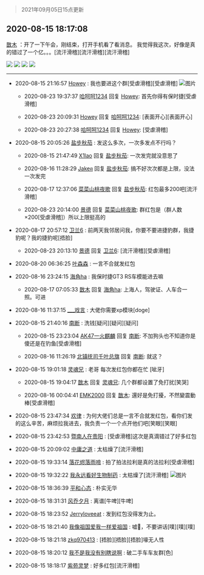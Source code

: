 > 2021年09月05日15点更新
<link rel="stylesheet" href="https://cdn.jsdelivr.net/gh/taotie6/sampleJSON@main/css/photo_show.css">


 ## 2020-08-15 18:17:08 

 [㪚木](https://www.coolapk.com/feed/20938782?shareKey=ZDg1ODQ4YzMwODA5NjEzMTc1ODM~) ：开了一下午会，刚结束，打开手机看了看消息。
我觉得我这次，好像是真的错过了一个亿。。。[流汗滑稽][流汗滑稽][流汗滑稽] 

<div class="album">
<img class="img-item" src="https://image.coolapk.com/feed/2020/0815/18/1081091_4228c46b_6626_5264@947x6767.jpeg" />
<img class="img-item" src="https://image.coolapk.com/feed/2020/0815/18/1081091_b02c8e20_6626_5267@471x10774.jpeg" />
<img class="img-item" src="https://image.coolapk.com/feed/2020/0815/18/1081091_3a2717f0_6626_5269@720x12467.jpeg" />
<img class="img-item" src="https://image.coolapk.com/feed/2020/0815/18/1081091_cc241502_6626_527@953x1648.jpeg" />
</div>

 ------- 

- 2020-08-15 21:16:57 [Howey](uid=2814167) : 我也要进这个群[受虐滑稽][受虐滑稽] ![图片](https://image.coolapk.com/feed/2020/0815/20/2814167_0b2ece6c_5810_4482@198x164.jpeg)

    - 2020-08-23 19:37:37 [哈呵呵1234](uid=2413755) 回复 [Howey](uid=2814167): 首先你得有保时捷[受虐滑稽] 

    - 2020-08-23 20:09:31 [Howey](uid=2814167) 回复 [哈呵呵1234](uid=2413755): [表面开心][表面开心] 

    - 2020-08-23 20:27:38 [哈呵呵1234](uid=2413755) 回复 [Howey](uid=2814167): [受虐滑稽] 

- 2020-08-15 20:05:26 [盐步秋茄](uid=1003634) : 发这么多次，一次多发点不行吗？ 

    - 2020-08-15 21:47:49 [X1lao](uid=628869) 回复 [盐步秋茄](uid=1003634): 一次发完就没意思了 

    - 2020-08-16 11:28:29 [Jakeฅ](uid=1216706) 回复 [盐步秋茄](uid=1003634): 搞不好次次都是上限，没法一次发完 

    - 2020-08-17 12:37:06 [菜菜山桃夜歌](uid=2107599) 回复 [盐步秋茄](uid=1003634): 红包最多200吧[流汗滑稽] 

    - 2020-08-23 20:14:00 [景德](uid=1098770) 回复 [菜菜山桃夜歌](uid=2107599): 群红包是（群人数×200[受虐滑稽]）所以上限挺高的 

- 2020-08-17 20:57:12 [卫兰6](uid=1286107) : 前两天我邻居问我，你要不要进捷豹群，我捷豹呢？我的捷豹呢[捂脸] 

    - 2020-08-23 20:13:10 [景德](uid=1098770) 回复 [卫兰6](uid=1286107): [流汗滑稽][受虐滑稽] 

- 2020-08-20 06:36:25 [叶森森](uid=284955) : 一言不合就发红包 

- 2020-08-16 23:24:15 [海角ha](uid=638195) : 我保时捷GT3 RS车模能进去嘛 

    - 2020-08-17 07:05:33 [㪚木](uid=1081091) 回复 [海角ha](uid=638195): 上海人，驾驶证、人车合一照。可进 

- 2020-08-16 11:37:15 [___戏言](uid=960818) : 大佬你需要xp模块[doge] 

- 2020-08-15 21:40:16 [南断](uid=1225983) : 洗钱[疑问][疑问][疑问] 

    - 2020-08-15 23:23:04 [AK47一火麒麟](uid=722342) 回复 [南断](uid=1225983): 不加狗头也不知道你是傻还是在钓鱼[受虐滑稽] 

    - 2020-08-16 11:26:19 [北镇抚司千叶总旗](uid=2355110) 回复 [南断](uid=1225983): 就这？ 

- 2020-08-15 19:01:18 [灵魂兄](uid=1722359) : 老哥 每次发红包你都在忙 [呲牙] 

    - 2020-08-15 19:04:17 [㪚木](uid=1081091) 回复 [灵魂兄](uid=1722359): 几个群都设置了免打扰[笑哭] 

    - 2020-08-16 00:04:41 [EMK2000](uid=381916) 回复 [㪚木](uid=1081091): 還好是免打擾，不然變震動棒[受虐滑稽] 

- 2020-08-15 23:47:34 [欢律](uid=918479) : 为何大佬们总是一言不合就发红包，看你们发的这么辛苦，麻烦拉我进去，我负责一个一个点开他们吧[笑眼][笑眼] 

- 2020-08-15 23:42:53 [暨南人在贵阳](uid=2427652) : [受虐滑稽]这次是真滴错过了好多红包 

- 2020-08-15 20:09:02 [中庸之道](uid=2894334) : 太枯燥了[流汗滑稽] 

- 2020-08-15 19:33:14 [落花烬落雨啼](uid=1966083) : 拍了拍法拉利是真的法拉利[受虐滑稽] 

- 2020-08-15 19:32:22 [我永远看好生物制药](uid=3331493) : 太枯燥了[流汗滑稽] ![图片](https://image.coolapk.com/feed/2020/0815/19/3331493_1781463d_1140_8799@1440x2560.jpeg)

- 2020-08-15 18:36:39 [平和心态](uid=2661636) : 朴实无华 

- 2020-08-15 18:31:31 [风乔夕月](uid=2725527) : 离谱[牛啤][牛啤] 

- 2020-08-15 18:23:52 [Jerryloveeat](uid=3750411) : 发到红包没得发为止。 

- 2020-08-15 18:21:40 [我像祖国爱我一样爱祖国](uid=1149364) : 嘘🤫，不要讲话[噗][噗][噗] 

- 2020-08-15 18:21:18 [zkq970413](uid=1309703) : [捂脸][捂脸][捂脸]壕无人性 

- 2020-08-15 18:20:12 [我不是我没有别瞎说啊](uid=2231912) : 破二手车车友群[色] 

- 2020-08-15 18:18:17 [紫苑灵梦](uid=1638695) : 好多红包[流汗滑稽] 

